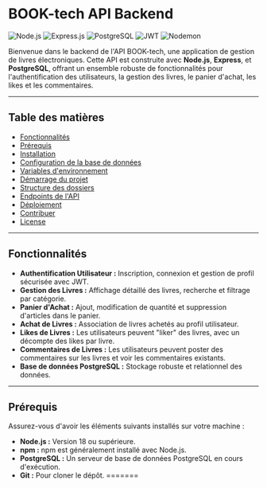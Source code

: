 
# BOOK-tech API Backend

![Node.js](https://img.shields.io/badge/Node.js-18.x-green?style=for-the-badge&logo=node.js)
![Express.js](https://img.shields.io/badge/Express.js-4.x-blue?style=for-the-badge&logo=express)
![PostgreSQL](https://img.shields.io/badge/PostgreSQL-13.x-blue?style=for-the-badge&logo=postgresql)
![JWT](https://img.shields.io/badge/JWT-Authentication-orange?style=for-the-badge&logo=json-web-tokens)
![Nodemon](https://img.shields.io/badge/Nodemon-2.x-red?style=for-the-badge&logo=nodemon)

Bienvenue dans le backend de l'API BOOK-tech, une application de gestion de livres électroniques. Cette API est construite avec **Node.js**, **Express**, et **PostgreSQL**, offrant un ensemble robuste de fonctionnalités pour l'authentification des utilisateurs, la gestion des livres, le panier d'achat, les likes et les commentaires.

---

## Table des matières

* [Fonctionnalités](#fonctionnalités)
* [Prérequis](#prérequis)
* [Installation](#installation)
* [Configuration de la base de données](#configuration-de-la-base-de-données)
* [Variables d'environnement](#variables-denvironnement)
* [Démarrage du projet](#démarrage-du-projet)
* [Structure des dossiers](#structure-des-dossiers)
* [Endpoints de l'API](#endpoints-de-lapi)
* [Déploiement](#déploiement)
* [Contribuer](#contribuer)
* [License](#license)

---

## Fonctionnalités

* **Authentification Utilisateur :** Inscription, connexion et gestion de profil sécurisée avec JWT.
* **Gestion des Livres :** Affichage détaillé des livres, recherche et filtrage par catégorie.
* **Panier d'Achat :** Ajout, modification de quantité et suppression d'articles dans le panier.
* **Achat de Livres :** Association de livres achetés au profil utilisateur.
* **Likes de Livres :** Les utilisateurs peuvent "liker" des livres, avec un décompte des likes par livre.
* **Commentaires de Livres :** Les utilisateurs peuvent poster des commentaires sur les livres et voir les commentaires existants.
* **Base de données PostgreSQL :** Stockage robuste et relationnel des données.

---

## Prérequis

Assurez-vous d'avoir les éléments suivants installés sur votre machine :

* **Node.js :** Version 18 ou supérieure.
* **npm :** npm est généralement installé avec Node.js.
* **PostgreSQL :** Un serveur de base de données PostgreSQL en cours d'exécution.
* **Git :** Pour cloner le dépôt.
=======
